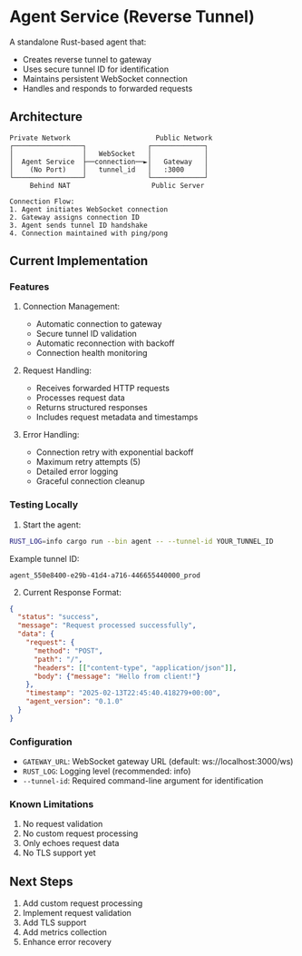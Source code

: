 # Agent Service (Reverse Tunnel)

A standalone Rust-based agent that:
- Creates reverse tunnel to gateway
- Uses secure tunnel ID for identification
- Maintains persistent WebSocket connection
- Handles and responds to forwarded requests

## Architecture

```
Private Network                     Public Network
┌─────────────────┐               ┌─────────────┐
│                 │   WebSocket   │             │
│  Agent Service  ├──connection──►│   Gateway   │
│    (No Port)    │   tunnel_id   │   :3000     │
└─────────────────┘               └─────────────┘
     Behind NAT                    Public Server

Connection Flow:
1. Agent initiates WebSocket connection
2. Gateway assigns connection ID
3. Agent sends tunnel ID handshake
4. Connection maintained with ping/pong
```

## Current Implementation

### Features
1. Connection Management:
   - Automatic connection to gateway
   - Secure tunnel ID validation
   - Automatic reconnection with backoff
   - Connection health monitoring

2. Request Handling:
   - Receives forwarded HTTP requests
   - Processes request data
   - Returns structured responses
   - Includes request metadata and timestamps

3. Error Handling:
   - Connection retry with exponential backoff
   - Maximum retry attempts (5)
   - Detailed error logging
   - Graceful connection cleanup

### Testing Locally

1. Start the agent:
```bash
RUST_LOG=info cargo run --bin agent -- --tunnel-id YOUR_TUNNEL_ID
```

Example tunnel ID:
```
agent_550e8400-e29b-41d4-a716-446655440000_prod
```

2. Current Response Format:
```json
{
  "status": "success",
  "message": "Request processed successfully",
  "data": {
    "request": {
      "method": "POST",
      "path": "/",
      "headers": [["content-type", "application/json"]],
      "body": {"message": "Hello from client!"}
    },
    "timestamp": "2025-02-13T22:45:40.418279+00:00",
    "agent_version": "0.1.0"
  }
}
```

### Configuration
- `GATEWAY_URL`: WebSocket gateway URL (default: ws://localhost:3000/ws)
- `RUST_LOG`: Logging level (recommended: info)
- `--tunnel-id`: Required command-line argument for identification

### Known Limitations
1. No request validation
2. No custom request processing
3. Only echoes request data
4. No TLS support yet

## Next Steps
1. Add custom request processing
2. Implement request validation
3. Add TLS support
4. Add metrics collection
5. Enhance error recovery 